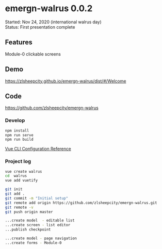 # emergn-walrus 0.0.2
Started: Nov 24, 2020 (international walrus day)  
Status:  First presentation complete

## Features

Module-0 clickable screens

## Demo
https://zlsheepcity.github.io/emergn-walrus/dist/#/Welcome

## Code
https://github.com/zlsheepcity/emergn-walrus



### Develop


```BASH
npm install
npm run serve
npm run build
```
[Vue CLI Configuration Reference](https://cli.vuejs.org/config/)


### Project log


```BASH
vue create walrus
cd  walrus
vue add vuetify

git init
git add .
git commit -m "Initial setup"
git remote add origin https://github.com/zlsheepcity/emergn-walrus.git
git remote -v
git push origin master

...create model  - editable list
...create screen - list editor
...publish checkpoint

...create model - page navigation
...create forms - Module-0
```
